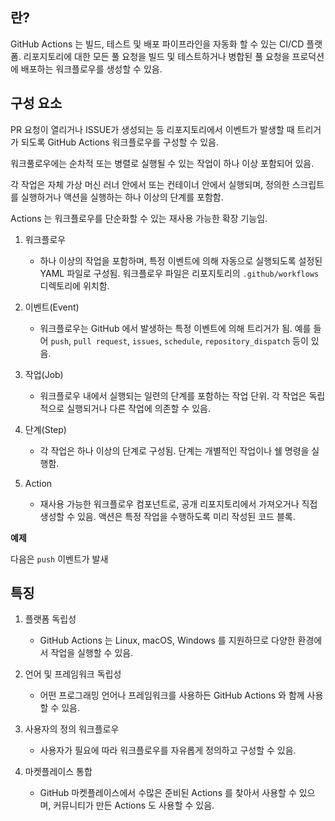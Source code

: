 
## 란?

GitHub Actions 는 빌드, 테스트 및 배포 파이프라인을 자동화 할 수 있는 CI/CD 플랫폼. 리포지토리에 대한 모든 풀 요청을 빌드 및 테스트하거나 병합된 풀 요청을 프로덕션에 배포하는 워크플로우를 생성할 수 있음.



## 구성 요소

PR 요청이 열리거나 ISSUE가 생성되는 등 리포지토리에서 이벤트가 발생할 때
트리거가 되도록 GitHub Actions 워크플로우를 구성할 수 있음.

워크풀로우에는 순차적 또는 병렬로 실행될 수 있는 작업이 하나 이상 포함되어 있음.

각 작업은 자체 가상 머신 러너 안에서 또는 컨테이너 안에서 실행되며, 정의한 스크립트를 실행하거나 액션을 실행하는 하나 이상의 단계를 포함함.

Actions 는 워크플로우를 단순화할 수 있는 재사용 가능한 확장 기능임.

1. 워크플로우
	* 하나 이상의 작업을 포함하며, 특정 이벤트에 의해 자동으로 실행되도록 설정된 YAML 파일로 구성됨. 워크플로우 파일은 리포지토리의 `.github/workflows` 디렉토리에 위치함.

2. 이벤트(Event)
	* 워크플로우는 GitHub 에서 발생하는 특정 이벤트에 의해 트리거가 됨.
	  예를 들어 `push`, `pull request`, `issues`, `schedule`, `repository_dispatch` 등이 있음.

3. 작업(Job)
	* 워크플로우 내에서 실행되는 일련의 단계를 포함하는 작업 단위. 각 작업은 독립적으로 실행되거나 다른 작업에 의존할 수 있음.

4. 단계(Step)
	* 각 작업은 하나 이상의 단계로 구성됨. 단계는 개별적인 작업이나 쉘 명령을 실행함.

5. Action
	* 재사용 가능한 워크플로우 컴포넌트로, 공개 리포지토리에서 가져오거나 직접 생성할 수 있음. 액션은 특정 작업을 수행하도록 미리 작성된 코드 블록.

**예제**

다음은 `push` 이벤트가 발새


## 특징

1. 플랫폼 독립성
	* GitHub Actions 는 Linux, macOS, Windows 를 지원하므로 다양한 환경에서 작업을 실행할 수 있음.

2. 언어 및 프레임워크 독립성
	* 어떤 프로그래밍 언어나 프레임워크를 사용하든 GitHub Actions 와 함께 사용할 수 있음.

3. 사용자의 정의 워크플로우
	* 사용자가 필요에 따라 워크플로우를 자유롭게 정의하고 구성할 수 있음.

4. 마켓플레이스 통합
	* GitHub 마켓플레이스에서 수많은 준비된 Actions 를 찾아서 사용할 수 있으며, 커뮤니티가 만든 Actions 도 사용할 수 있음.
